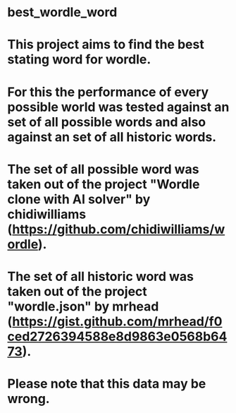 # best_wordle_word
 
# This project aims to find the best stating word for wordle.
# For this the performance of every possible world was tested against an set of all possible words and also against an set of all historic words.
# The set of all possible word was taken out of the project "Wordle clone with AI solver" by chidiwilliams (https://github.com/chidiwilliams/wordle).
# The set of all historic word was taken out of the project "wordle.json" by mrhead (https://gist.github.com/mrhead/f0ced2726394588e8d9863e0568b6473).
# Please note that this data may be wrong.